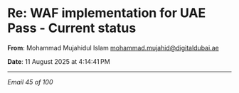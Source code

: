 # Re: WAF implementation for UAE Pass - Current status

**From**: Mohammad Mujahidul Islam <mohammad.mujahid@digitaldubai.ae>

**Date**: 11 August 2025 at 4:14:41 PM

---

*Email 45 of 100*
